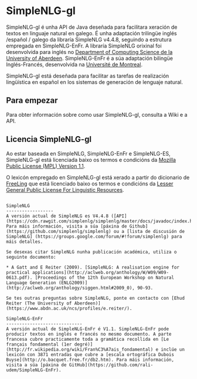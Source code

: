 SimpleNLG-gl
=========

SimpleNLG-gl é unha API de Java deseñada para facilitara xeración de textos en linguaje natural en galego. É unha adaptación trilingüe inglés /español / galego da libraría SimpleNLG v4.4.8, seguindo a estrutura empregada en SimpleNLG-EnFr. A libraría SimpleNLG orixinal foi desenvolvida para inglés no [Department of Computing Science de la University of Aberdeen](https://www.abdn.ac.uk/ncs/departments/computing-science/natural-language-generation-187.php). SimpleNLG-EnFr é a súa adaptación bilingüe Inglés-Francés, desenvolvida na [Université de Montreal](http://www-etud.iro.umontreal.ca/~vaudrypl/snlgbil/snlgEnFr_francais.xhtml).

SimpleNLG-gl está deseñada para facilitar as tarefas de realización lingüística en español en los sistemas de generación de lenguaje natural.

Para empezar
------------
Para obter información sobre como usar SimpleNLG-gl, consulta a Wiki e a API.

Licencia SimpleNLG-gl
-----------------------------
Ao estar baseada en SimpleNLG, SimpleNLG-EnFr e SimpleNLG-ES, SimpleNLG-gl está licenciada baixo os termos e condicións da [Mozilla Public License (MPL) Version 1.1](https://www.mozilla.org/en-US/MPL/1.1/).

O lexicón empregado en SimpleNLG-gl está xerado a partir do dicionario de [FreeLing](http://nlp.lsi.upc.edu/freeling/) que está licenciado baixo os termos e condicións da [Lesser General Public License For Linguistic Resources](http://infolingu.univ-mlv.fr/DonneesLinguistiques/Lexiques-Grammaires/lgpllr.html).

```

SimpleNLG
------------------
A versión actual de SimpleNLG es V4.4.8 ([API](https://cdn.rawgit.com/simplenlg/simplenlg/master/docs/javadoc/index.html)). Para máis información, visita a súa [páxina de Github](https://github.com/simplenlg/simplenlg) ou a [lista de discusión de SimpleNLG] (https://groups.google.com/forum/#!forum/simplenlg) para máis detalles.

Se desexas citar SimpleNLG nunha publicación académica, utiliza o seguinte documento:

* A Gatt and E Reiter (2009). [SimpleNLG: A realisation engine for practical applications](http://aclweb.org/anthology/W/W09/W09-0613.pdf). [Proceedings of the 12th European Workshop on Natural Language Generation (ENLG2009)](http://aclweb.org/anthology/siggen.html#2009_0), 90-93.

Se tes outras preguntas sobre SimpleNLG, ponte en contacto con [Ehud Reiter (The University of Aberdeen)](https://www.abdn.ac.uk/ncs/profiles/e.reiter/).

SimpleNLG-EnFr
-----------------------------
A versión actual de SimpleNLG-EnFr é V1.1. SimpleNLG-EnFr pode producir textos en inglés e francés no mesmo documento. A parte francesa cubre practicamente toda a gramática recollida en [Le français fondamental (1er degré)](http://fr.wikipedia.org/wiki/Fran%C3%A7ais_fondamental) e inclúe un lexicón con 3871 entradas que cubre a [escala ortográfica Dubois Buyse](http://o.bacquet.free.fr/db2.htm). Para máis información, visita a súa [páxina de GitHub](https://github.com/rali-udem/SimpleNLG-EnFr).
